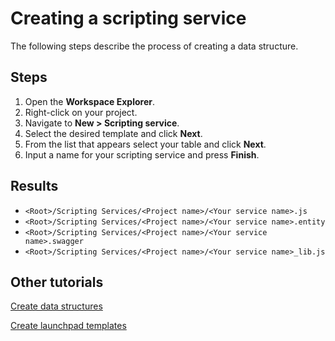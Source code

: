 # Creating a scripting service 

The following steps describe the process of creating a data structure.


## Steps

1. Open the **Workspace Explorer**.
2. Right-click on your project.
3. Navigate to **New > Scripting service**.
4. Select the desired template and click **Next**.
5. From the list that appears select your table and click **Next**.
6. Input a name for your scripting service and press **Finish**.

## Results

* `<Root>/Scripting Services/<Project name>/<Your service name>.js `
* `<Root>/Scripting Services/<Project name>/<Your service name>.entity `
* `<Root>/Scripting Services/<Project name>/<Your service name>.swagger `
* `<Root>/Scripting Services/<Project name>/<Your service name>_lib.js `
  
  
## Other tutorials
[Create data structures](CreateDataStructure.md)

[Create launchpad templates](CreatingLaunchpadTemplates.md)
